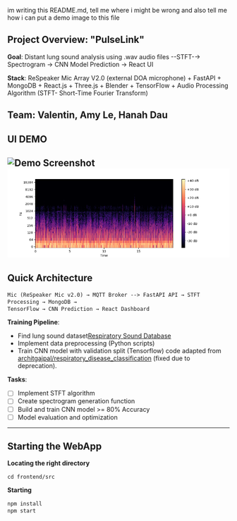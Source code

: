 im writing this README.md, tell me where i might be wrong and also tell me how i can put a demo image to this file

##  Project Overview: "PulseLink"
**Goal**: Distant lung sound analysis using .wav audio files --STFT-→ Spectrogram → CNN Model Prediction → React UI 

**Stack**: ReSpeaker Mic Array V2.0 (external DOA microphone) + FastAPI + MongoDB + React.js + Three.js + Blender + TensorFlow + Audio Processing Algorithm (STFT- Short-Time Fourier Transform)

**Team**: Valentin, Amy Le, Hanah Dau
---
## UI DEMO
![Demo Screenshot](frontend/public/UI-demo.png)
![Demo Spectrogram](frontend/public/spectrogram.png)
---
## Quick Architecture
```
Mic (ReSpeaker Mic v2.0) → MQTT Broker --> FastAPI API → STFT Processing → MongoDB → 
TensorFlow → CNN Prediction → React Dashboard
```

**Training Pipeline**:
- Find lung sound dataset[Respiratory Sound Database](https://bhichallenge.med.auth.gr/ICBHI_2017_Challenge)
- Implement data preprocessing (Python scripts)
- Train CNN model with validation split (Tensorflow) code adapted from [architgajpal/respiratory_disease_classification](https://github.com/architgajpal/respiratory_disease_classification) (fixed due to deprecation).

**Tasks**:
- [ ] Implement STFT algorithm
- [ ] Create spectrogram generation function
- [ ] Build and train CNN model >= 80% Accuracy
- [ ] Model evaluation and optimization

---
## Starting the WebApp
**Locating the right directory**
```
cd frontend/src
```
**Starting**
```
npm install
npm start
```